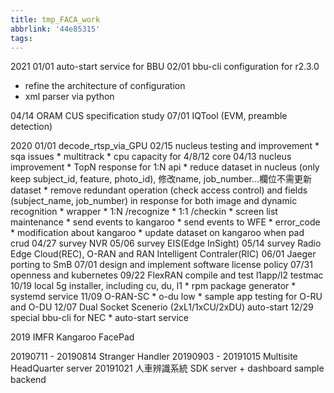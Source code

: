 ```yaml
---
title: tmp_FACA_work
abbrlink: '44e85315'
tags:
---
```

2021
01/01 auto-start service for BBU
02/01 bbu-cli configuration for r2.3.0
  * refine the architecture of configuration
  * xml parser via python

04/14 ORAM CUS specification study
07/01 IQTool (EVM, preamble detection)

2020
01/01 decode_rtsp_via_GPU
02/15 nucleus testing and improvement
    * sqa issues
    * multitrack
    * cpu capacity for 4/8/12 core
04/13 nucleus improvement
    * TopN response for 1:N api
    * reduce dataset in nucleus (only keep subject_id, feature, photo_id), 修改name, job_number...欄位不需更新dataset
    * remove redundant operation (check access control) and fields (subject_name, job_number) in response for both image and dynamic recognition
    * wrapper
        * 1:N /recognize
        * 1:1 /checkin
        * screen list maintenance
        * send events to kangaroo
        * send events to WFE
        * error_code
    * modification about kangaroo
    * update dataset on kangaroo when pad crud
04/27 survey NVR
05/06 survey EIS(Edge InSight)
05/14 survey Radio Edge Cloud(REC), O-RAN and RAN Intelligent Contraler(RIC)
06/01 Jaeger porting to SmB
07/01 design and implement software license policy
07/31 openness and kubernetes
09/22 FlexRAN compile and test l1app/l2 testmac
10/19 local 5g installer, including cu, du, l1
    * rpm package generator
    * systemd service
11/09 O-RAN-SC
    * o-du low
    * sample app testing for O-RU and O-DU
12/07 Dual Socket Scenerio (2xL1/1xCU/2xDU) auto-start
12/29 special bbu-cli for NEC
    * auto-start service

2019
IMFR
Kangaroo
FacePad

20190711 - 20190814 Stranger Handler
20190903 - 20191015 Multisite HeadQuarter server
20191021 人車辨識系統 SDK server + dashboard sample backend

